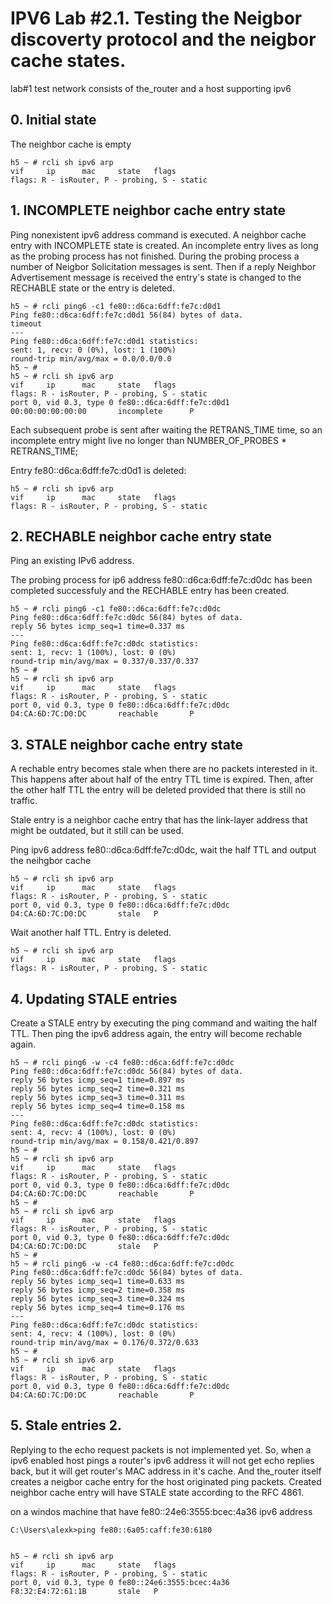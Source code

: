 # IPV6 Lab #2.1. Testing the Neigbor discoverty protocol and the neigbor cache states.

lab#1 test network consists of the_router and a host supporting ipv6

## 0. Initial state

The neighbor cache is empty

	h5 ~ # rcli sh ipv6 arp
	vif     ip      mac     state   flags
	flags: R - isRouter, P - probing, S - static

## 1. INCOMPLETE neighbor cache entry state

Ping nonexistent ipv6 address command is executed.
A neighbor cache entry with INCOMPLETE state is created.
An incomplete entry lives as long as the probing process has not finished.
During the probing process a number of Neigbor Solicitation 
messages is sent. Then if a reply Neighbor Advertisement message is received 
the entry's state is changed to the RECHABLE state or the entry is deleted.

	h5 ~ # rcli ping6 -c1 fe80::d6ca:6dff:fe7c:d0d1
	Ping fe80::d6ca:6dff:fe7c:d0d1 56(84) bytes of data.
	timeout
	---
	Ping fe80::d6ca:6dff:fe7c:d0d1 statistics:
	sent: 1, recv: 0 (0%), lost: 1 (100%)
	round-trip min/avg/max = 0.0/0.0/0.0
	h5 ~ #
	h5 ~ # rcli sh ipv6 arp
	vif     ip      mac     state   flags
	flags: R - isRouter, P - probing, S - static
	port 0, vid 0.3, type 0 fe80::d6ca:6dff:fe7c:d0d1       00:00:00:00:00:00       incomplete      P

Each subsequent probe is sent after waiting the RETRANS_TIME time, so an incomplete 
entry might live no longer than NUMBER_OF_PROBES * RETRANS_TIME; 

Entry fe80::d6ca:6dff:fe7c:d0d1 is deleted:

	h5 ~ # rcli sh ipv6 arp
	vif     ip      mac     state   flags
	flags: R - isRouter, P - probing, S - static

## 2. RECHABLE neighbor cache entry state

Ping an existing IPv6 address.

The probing process for ip6 address fe80::d6ca:6dff:fe7c:d0dc 
has been completed successfuly and the RECHABLE entry has been created.

	h5 ~ # rcli ping6 -c1 fe80::d6ca:6dff:fe7c:d0dc
	Ping fe80::d6ca:6dff:fe7c:d0dc 56(84) bytes of data.
	reply 56 bytes icmp_seq=1 time=0.337 ms
	---
	Ping fe80::d6ca:6dff:fe7c:d0dc statistics:
	sent: 1, recv: 1 (100%), lost: 0 (0%)
	round-trip min/avg/max = 0.337/0.337/0.337
	h5 ~ #
	h5 ~ # rcli sh ipv6 arp
	vif     ip      mac     state   flags
	flags: R - isRouter, P - probing, S - static
	port 0, vid 0.3, type 0 fe80::d6ca:6dff:fe7c:d0dc       D4:CA:6D:7C:D0:DC       reachable       P

## 3. STALE neighbor cache entry state

A rechable entry becomes stale when there are no packets interested in it.
This happens after about half of the entry TTL time is expired.
Then, after the other half TTL the entry will be deleted
provided that there is still no traffic. 

Stale entry is a neighbor cache
entry that has the link-layer address that might be outdated, but it
still can be used.

Ping ipv6 address fe80::d6ca:6dff:fe7c:d0dc, wait the half TTL and output the neihgbor cache
	
	h5 ~ # rcli sh ipv6 arp
	vif     ip      mac     state   flags
	flags: R - isRouter, P - probing, S - static
	port 0, vid 0.3, type 0 fe80::d6ca:6dff:fe7c:d0dc       D4:CA:6D:7C:D0:DC       stale   P

Wait another half TTL. Entry is deleted.

	h5 ~ # rcli sh ipv6 arp
	vif     ip      mac     state   flags
	flags: R - isRouter, P - probing, S - static


## 4. Updating STALE entries

Create a STALE entry by executing the ping command and waiting the half TTL.
Then ping the ipv6 address again, the entry will become rechable again.
	
	h5 ~ # rcli ping6 -w -c4 fe80::d6ca:6dff:fe7c:d0dc
	Ping fe80::d6ca:6dff:fe7c:d0dc 56(84) bytes of data.
	reply 56 bytes icmp_seq=1 time=0.897 ms
	reply 56 bytes icmp_seq=2 time=0.321 ms
	reply 56 bytes icmp_seq=3 time=0.311 ms
	reply 56 bytes icmp_seq=4 time=0.158 ms
	---
	Ping fe80::d6ca:6dff:fe7c:d0dc statistics:
	sent: 4, recv: 4 (100%), lost: 0 (0%)
	round-trip min/avg/max = 0.158/0.421/0.897
	h5 ~ #
	h5 ~ # rcli sh ipv6 arp
	vif     ip      mac     state   flags
	flags: R - isRouter, P - probing, S - static
	port 0, vid 0.3, type 0 fe80::d6ca:6dff:fe7c:d0dc       D4:CA:6D:7C:D0:DC       reachable       P
	h5 ~ #
	h5 ~ # rcli sh ipv6 arp
	vif     ip      mac     state   flags
	flags: R - isRouter, P - probing, S - static
	port 0, vid 0.3, type 0 fe80::d6ca:6dff:fe7c:d0dc       D4:CA:6D:7C:D0:DC       stale   P
	h5 ~ #
	h5 ~ # rcli ping6 -w -c4 fe80::d6ca:6dff:fe7c:d0dc
	Ping fe80::d6ca:6dff:fe7c:d0dc 56(84) bytes of data.
	reply 56 bytes icmp_seq=1 time=0.633 ms
	reply 56 bytes icmp_seq=2 time=0.358 ms
	reply 56 bytes icmp_seq=3 time=0.324 ms
	reply 56 bytes icmp_seq=4 time=0.176 ms
	---
	Ping fe80::d6ca:6dff:fe7c:d0dc statistics:
	sent: 4, recv: 4 (100%), lost: 0 (0%)
	round-trip min/avg/max = 0.176/0.372/0.633
	h5 ~ #
	h5 ~ # rcli sh ipv6 arp
	vif     ip      mac     state   flags
	flags: R - isRouter, P - probing, S - static
	port 0, vid 0.3, type 0 fe80::d6ca:6dff:fe7c:d0dc       D4:CA:6D:7C:D0:DC       reachable       P

## 5. Stale entries 2.

Replying to the echo request packets is not implemented yet.
So, when a ipv6 enabled host pings a router's ipv6 address it
will not get echo replies back, but it will get router's MAC address in it's cache.
And the_router itself creates a neigbor cache entry for the host originated 
ping packets. Created neighbor cache entry will have STALE state according to the RFC 4861.

on a windos machine that have fe80::24e6:3555:bcec:4a36 ipv6 address

	C:\Users\alexk>ping fe80::6a05:caff:fe30:6180
	

	h5 ~ # rcli sh ipv6 arp
	vif     ip      mac     state   flags
	flags: R - isRouter, P - probing, S - static
	port 0, vid 0.3, type 0 fe80::24e6:3555:bcec:4a36       F8:32:E4:72:61:1B       stale   P

